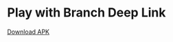 # Play with Branch Deep Link

[Download APK](https://github.com/kyooryoo/BranchDeepLink/blob/master/app/release/app-release.apk)
